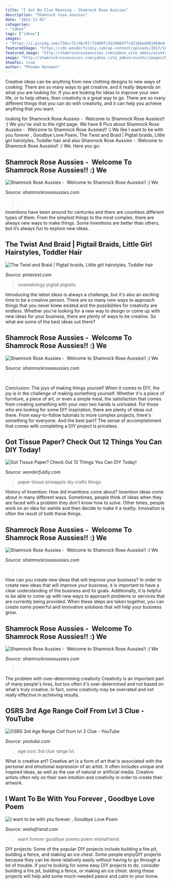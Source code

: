 ```yaml
---
title: "I Got No Clue Meaning - Shamrock Rose Aussies"
description: "Shamrock rose aussies"
date: "2022-11-02"
categories:
- "ideas"
tags: ["ideas"]
images:
- "https://i.pinimg.com/736x/72/d8/9f/72d89fc5124003ffc8216bed481968e9--braided-pigtails-toddler-hairstyles.jpg"
featuredImage: "https://cdn.wonderfuldiy.com/wp-content/uploads/2017/10/Tissue-paper-pineapple-.jpeg"
featured_image: "http://shamrockroseaussies.com/yahoo_site_admin/assets/images/DSC_0591.13110829_std.jpg"
image: "http://shamrockroseaussies.com/yahoo_site_admin/assets/images/DSC_0591.13110829_std.jpg"
ShowToc: true
author: "Phoebe Hermann"
---
```



Creative ideas can be anything from new clothing designs to new ways of cooking. There are so many ways to get creative, and it really depends on what you are looking for. If you are looking for ideas to improve your own life, or to help others, then creativity is a great way to go. There are so many different things that you can do with creativity, and it can help you achieve anything that you want.

	

		
looking for Shamrock Rose Aussies - ﻿﻿﻿ Welcome to Shamrock Rose Aussies!! :) We you've visit to the right page. We have 8 Pics about Shamrock Rose Aussies - ﻿﻿﻿ Welcome to Shamrock Rose Aussies!! :) We like I want to be with you forever , Goodbye Love Poem, The Twist and Braid | Pigtail braids, Little girl hairstyles, Toddler hair and also Shamrock Rose Aussies - ﻿﻿﻿ Welcome to Shamrock Rose Aussies!! :) We. Here you go:
		
    
## Shamrock Rose Aussies - ﻿﻿﻿ Welcome To Shamrock Rose Aussies!! :) We

<img loading=lazy src="http://shamrockroseaussies.com/yahoo_site_admin/assets/images/20150531_154218.150212244_std.jpg" onerror="this.onerror=null;this.src='https://tse4.mm.bing.net/th?id=OIP.JNjDIkg3vSmWXZKoGCxPUQHaEK&amp;pid=15.1';" alt="Shamrock Rose Aussies - ﻿﻿﻿ Welcome to Shamrock Rose Aussies!! :) We">

_Source: shamrockroseaussies.com_

>. 

	

Inventions have been around for centuries and there are countless different types of them. From the simplest things to the most complex, there are always new ways to make things. Some inventions are better than others, but it’s always fun to explore new ideas.

    
## The Twist And Braid | Pigtail Braids, Little Girl Hairstyles, Toddler Hair

<img loading=lazy src="https://i.pinimg.com/736x/72/d8/9f/72d89fc5124003ffc8216bed481968e9--braided-pigtails-toddler-hairstyles.jpg" onerror="this.onerror=null;this.src='https://tse4.mm.bing.net/th?id=OIP.b9-_vitIUJb9cYiWqKhACgHaJ4&amp;pid=15.1';" alt="The Twist and Braid | Pigtail braids, Little girl hairstyles, Toddler hair">

_Source: pinterest.com_

>cosmetology pigtail pigtails. 

	

Introducing the latest ideas is always a challenge, but it's also an exciting time to be a creative person. There are so many new ways to approach things that you never knew existed and the possibilities for creativity are endless. Whether you're looking for a new way to design or come up with new ideas for your business, there are plenty of ways to be creative. So what are some of the best ideas out there?

    
## Shamrock Rose Aussies - ﻿﻿﻿ Welcome To Shamrock Rose Aussies!! :) We

<img loading=lazy src="http://shamrockroseaussies.com/yahoo_site_admin/assets/images/DSC_0361.95233327_std.jpg" onerror="this.onerror=null;this.src='https://tse1.mm.bing.net/th?id=OIP.FeguR7STuyerme-zOi7Z7AHaFT&amp;pid=15.1';" alt="Shamrock Rose Aussies - ﻿﻿﻿ Welcome to Shamrock Rose Aussies!! :) We">

_Source: shamrockroseaussies.com_

>. 

	

Conclusion: The joys of making things yourself
When it comes to DIY, the joy is in the challenge of making something yourself. Whether it's a piece of furniture, a piece of art, or even a simple meal, the satisfaction that comes from creating something with your own two hands is unrivaled.
For those who are looking for some DIY inspiration, there are plenty of ideas out there. From easy-to-follow tutorials to more complex projects, there's something for everyone. And the best part? The sense of accomplishment that comes with completing a DIY project is priceless.

    
## Got Tissue Paper? Check Out 12 Things You Can DIY Today!

<img loading=lazy src="https://cdn.wonderfuldiy.com/wp-content/uploads/2017/10/Tissue-paper-pineapple-.jpeg" onerror="this.onerror=null;this.src='https://tse3.mm.bing.net/th?id=OIP.5kzxlO53snOIHcr5ZpK61QHaLH&amp;pid=15.1';" alt="Got Tissue Paper? Check Out 12 Things You Can DIY Today!">

_Source: wonderfuldiy.com_

>paper tissue pineapple diy crafts things. 

	

History of Invention: How did inventions come about?
Invention ideas come about in many different ways. Sometimes, people think of ideas when they are faced with a problem they don't know how to solve. Other times, people work on an idea for awhile and then decide to make it a reality. Innovation is often the result of both these things.

    
## Shamrock Rose Aussies - ﻿﻿﻿ Welcome To Shamrock Rose Aussies!! :) We

<img loading=lazy src="http://shamrockroseaussies.com/yahoo_site_admin/assets/images/DSC_0591.13110829_std.jpg" onerror="this.onerror=null;this.src='https://tse3.mm.bing.net/th?id=OIP.GSv0txSMh7XlJMhdFJEPMAHaF3&amp;pid=15.1';" alt="Shamrock Rose Aussies - ﻿﻿﻿ Welcome to Shamrock Rose Aussies!! :) We">

_Source: shamrockroseaussies.com_

>. 

	

How can you create new ideas that will improve your business?
In order to create new ideas that will improve your business, it is important to have a clear understanding of the business and its goals. Additionally, it is helpful to be able to come up with new ways to approach problems or services that are currently being provided. When these steps are taken together, you can create some powerful and innovative solutions that will help your business grow.

    
## Shamrock Rose Aussies - ﻿﻿﻿ Welcome To Shamrock Rose Aussies!! :) We

<img loading=lazy src="http://shamrockroseaussies.com/yahoo_site_admin/assets/images/DSC_0147.83222412_std.JPG" onerror="this.onerror=null;this.src='https://tse2.mm.bing.net/th?id=OIP.COBNMtWg1s3l-nPXNGFJGgHaE9&amp;pid=15.1';" alt="Shamrock Rose Aussies - ﻿﻿﻿ Welcome to Shamrock Rose Aussies!! :) We">

_Source: shamrockroseaussies.com_

>. 

	

The problem with over-determining creativity
Creativity is an important part of many people's lives, but too often it's over-determined and not based on what's truly creative. In fact, some creativity may be overrated and not really effective in achieving results.

    
## OSRS 3rd Age Range Coif From Lvl 3 Clue - YouTube

<img loading=lazy src="https://i.ytimg.com/vi/CJX2w7RzJ-w/maxresdefault.jpg" onerror="this.onerror=null;this.src='https://tse3.mm.bing.net/th?id=OIP.vMG-7qVsMXJJL5blESL_1AHaEK&amp;pid=15.1';" alt="OSRS 3rd Age Range Coif from lvl 3 Clue - YouTube">

_Source: youtube.com_

>age osrs 3rd clue range lvl. 

	

What is creative art?
Creative art is a form of art that is associated with the personal and emotional expression of an artist. It often includes unique and inspired ideas, as well as the use of natural or artificial media. Creative artists often rely on their own intuition and creativity in order to create their artwork.

    
## I Want To Be With You Forever , Goodbye Love Poem

<img loading=lazy src="http://www.wishafriend.com/love/uploads/20961-goodbye-love-poems.jpg" onerror="this.onerror=null;this.src='https://tse1.mm.bing.net/th?id=OIP.aOmHtSXJnoQXjLo5J1j11gHaD4&amp;pid=15.1';" alt="I want to be with you forever , Goodbye Love Poem">

_Source: wishafriend.com_

>want forever goodbye poems poem wishafriend. 

	

DIY projects: Some of the popular DIY projects include building a fire pit, building a fence, and making an ice chest.
Some people enjoyDIY projects because they can be done relatively easily without having to go through a lot of trouble. If you're looking for some easy DIY projects to do, consider building a fire pit, building a fence, or making an ice chest. doing these projects will help add some much-needed peace and calm to your home.

